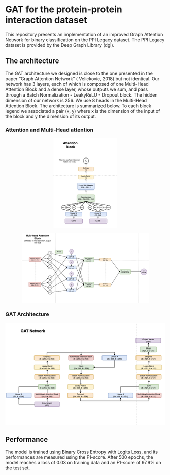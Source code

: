 # GAT for the protein-protein interaction dataset

This repository presents an implementation of an improved Graph Attention Network for binary classification on the PPI Legacy dataset. The PPI Legacy dataset is provided by the Deep Graph Library (dgl).

## The architecture

The GAT architecture we designed is close to the one presented in the paper “Graph Attention Network” ( Velickovic, 2018) but not identical. Our network has 3 layers, each of which is composed of one Multi-Head Attention Block and a dense layer, whose outputs we sum, and pass through a Batch Normalization - LeakyReLU - Dropout block. The hidden dimension of our network is 256. We use 8 heads in the Multi-Head Attention Block. The architecture is summarized below. To each block legend we associated a pair (x, y) where x is the dimension of the input of the block and y the dimension of its output.

### Attention and Multi-Head attention
<p align="center">
  <img src="https://github.com/CarlaMartin092/GAT_PPI_Legacy/blob/master/pictures/attention_block.png?raw=true" width="200" title="attention block">
</p>
<p align="center">
  <img src="https://github.com/CarlaMartin092/GAT_PPI_Legacy/blob/master/pictures/multi_head_attention_block.png?raw=true" width="400" title="multi-head attention block">
</p>



### GAT Architecture
<p align="center">
  <img src="https://github.com/CarlaMartin092/GAT_PPI_Legacy/blob/master/pictures/improved_gat_architecture.png?raw=true" width="600" title="GAT architecture">
</p>

## Performance

The model is trained using Binary Cross Entropy with Logits Loss, and its performances are measured using the F1-score. After 500 epochs, the model reaches a loss of 0.03 on training data and an F1-score of 97.9% on the test set. 
